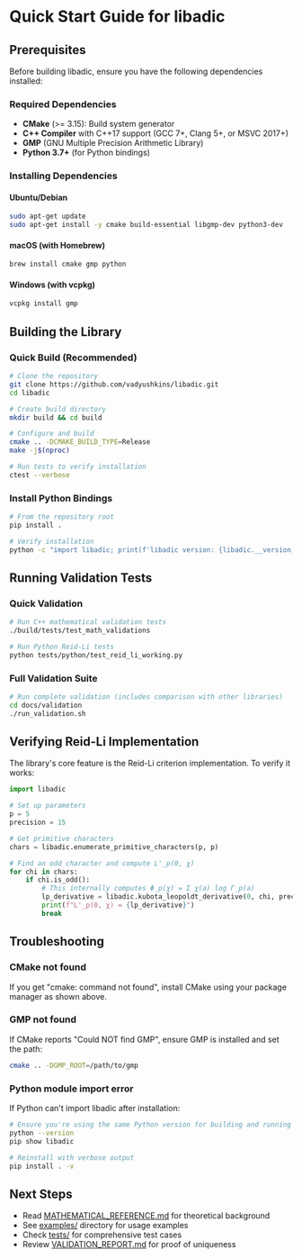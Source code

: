 # Quick Start Guide for libadic

## Prerequisites

Before building libadic, ensure you have the following dependencies installed:

### Required Dependencies
- **CMake** (>= 3.15): Build system generator
- **C++ Compiler** with C++17 support (GCC 7+, Clang 5+, or MSVC 2017+)
- **GMP** (GNU Multiple Precision Arithmetic Library)
- **Python 3.7+** (for Python bindings)

### Installing Dependencies

#### Ubuntu/Debian
```bash
sudo apt-get update
sudo apt-get install -y cmake build-essential libgmp-dev python3-dev
```

#### macOS (with Homebrew)
```bash
brew install cmake gmp python
```

#### Windows (with vcpkg)
```powershell
vcpkg install gmp
```

## Building the Library

### Quick Build (Recommended)
```bash
# Clone the repository
git clone https://github.com/vadyushkins/libadic.git
cd libadic

# Create build directory
mkdir build && cd build

# Configure and build
cmake .. -DCMAKE_BUILD_TYPE=Release
make -j$(nproc)

# Run tests to verify installation
ctest --verbose
```

### Install Python Bindings
```bash
# From the repository root
pip install .

# Verify installation
python -c "import libadic; print(f'libadic version: {libadic.__version__}')"
```

## Running Validation Tests

### Quick Validation
```bash
# Run C++ mathematical validation tests
./build/tests/test_math_validations

# Run Python Reid-Li tests
python tests/python/test_reid_li_working.py
```

### Full Validation Suite
```bash
# Run complete validation (includes comparison with other libraries)
cd docs/validation
./run_validation.sh
```

## Verifying Reid-Li Implementation

The library's core feature is the Reid-Li criterion implementation. To verify it works:

```python
import libadic

# Set up parameters
p = 5
precision = 15

# Get primitive characters
chars = libadic.enumerate_primitive_characters(p, p)

# Find an odd character and compute L'_p(0, χ)
for chi in chars:
    if chi.is_odd():
        # This internally computes Φ_p(χ) = Σ χ(a) log Γ_p(a)
        lp_derivative = libadic.kubota_leopoldt_derivative(0, chi, precision)
        print(f"L'_p(0, χ) = {lp_derivative}")
        break
```

## Troubleshooting

### CMake not found
If you get "cmake: command not found", install CMake using your package manager as shown above.

### GMP not found
If CMake reports "Could NOT find GMP", ensure GMP is installed and set the path:
```bash
cmake .. -DGMP_ROOT=/path/to/gmp
```

### Python module import error
If Python can't import libadic after installation:
```bash
# Ensure you're using the same Python version for building and running
python --version
pip show libadic

# Reinstall with verbose output
pip install . -v
```

## Next Steps

- Read [MATHEMATICAL_REFERENCE.md](docs/MATHEMATICAL_REFERENCE.md) for theoretical background
- See [examples/](examples/) directory for usage examples
- Check [tests/](tests/) for comprehensive test cases
- Review [VALIDATION_REPORT.md](docs/validation/validation_output/VALIDATION_REPORT.md) for proof of uniqueness